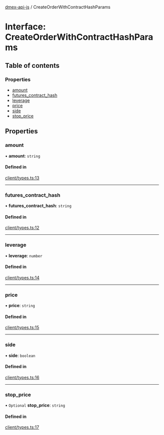 [dmex-api-js](../README.md) / CreateOrderWithContractHashParams

# Interface: CreateOrderWithContractHashParams

## Table of contents

### Properties

- [amount](CreateOrderWithContractHashParams.md#amount)
- [futures\_contract\_hash](CreateOrderWithContractHashParams.md#futures_contract_hash)
- [leverage](CreateOrderWithContractHashParams.md#leverage)
- [price](CreateOrderWithContractHashParams.md#price)
- [side](CreateOrderWithContractHashParams.md#side)
- [stop\_price](CreateOrderWithContractHashParams.md#stop_price)

## Properties

### amount

• **amount**: `string`

#### Defined in

[client/types.ts:13](https://github.com/dmex-app/node-api-js/blob/0ea0202/src/client/types.ts#L13)

___

### futures\_contract\_hash

• **futures\_contract\_hash**: `string`

#### Defined in

[client/types.ts:12](https://github.com/dmex-app/node-api-js/blob/0ea0202/src/client/types.ts#L12)

___

### leverage

• **leverage**: `number`

#### Defined in

[client/types.ts:14](https://github.com/dmex-app/node-api-js/blob/0ea0202/src/client/types.ts#L14)

___

### price

• **price**: `string`

#### Defined in

[client/types.ts:15](https://github.com/dmex-app/node-api-js/blob/0ea0202/src/client/types.ts#L15)

___

### side

• **side**: `boolean`

#### Defined in

[client/types.ts:16](https://github.com/dmex-app/node-api-js/blob/0ea0202/src/client/types.ts#L16)

___

### stop\_price

• `Optional` **stop\_price**: `string`

#### Defined in

[client/types.ts:17](https://github.com/dmex-app/node-api-js/blob/0ea0202/src/client/types.ts#L17)
